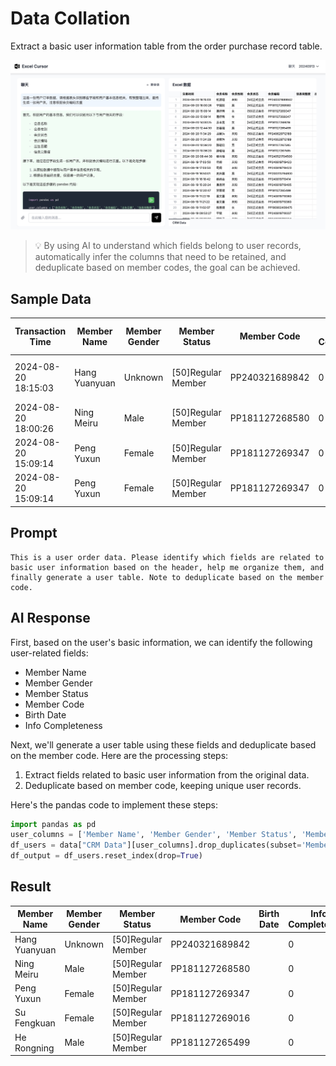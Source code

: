 # Data Collation

Extract a basic user information table from the order purchase record table.

![](/images/Xnip2024-09-13_20-03-14.jpg)

> 💡 By using AI to understand which fields belong to user records, automatically infer the columns that need to be retained, and deduplicate based on member codes, the goal can be achieved.

## Sample Data
| Transaction Time     | Member Name | Member Gender | Member Status | Member Code      | Info Completeness | Birth Date | Returnable Quantity | Product Name    | Product Code | Payment Amount | Last Purchase Time | Last Purchase Amount | Source Channel                   | Standard Price | Activity Level | Total Purchase Times | Total Purchase Amount | Order Code | Return Quantity | Net Sales Amount | Sales Quantity |
| -------------------- | ----------- | ------------- | ------------- | ---------------- | ----------------- | ---------- | ------------------- | --------------- | ------------ | --------------- | ------------------ | -------------------- | -------------------------------- | -------------- | -------------- | -------------------- | --------------------- | ---------- | --------------- | ----------------- | -------------- |
| 2024-08-20 18:15:03  | Hang Yuanyuan | Unknown     | [50]Regular Member | PP240321689842 | 0               |            | 2                   | Vitamin AD Drops | 12051054    | 91.60          | 2024-08-20         | 91.6                 | Shanghai Gaoji Yutian Pharmacy Co., Ltd | 45.80         | Active A       | 3                    | 3,352                | 22859008   | 0               | 91.60            | 2              |
| 2024-08-20 18:00:26  | Ning Meiru   | Male         | [50]Regular Member | PP181127268580 | 0               |            | 1                   | Bromocriptine Mesylate Tablets | 22041774 | 90.50      | 2024-08-20         | 90.5                 | Gaoji Headquarters              | 90.50         | Active A       | 6                    | 3,730.9              | 22858992   | 0               | 90.50            | 1              |
| 2024-08-20 15:09:14  | Peng Yuxun   | Female       | [50]Regular Member | PP181127269347 | 0               |            | 1                   | Naphazoline Eye Drops | 13186276 | 13.97          | 2024-08-20         | 30.2                 | Yide Taihe Pharmacy              | 13.97         | Active A       | 230                  | 15,987.1             | 22858897   | 0               | 13.97            | 1              |
| 2024-08-20 15:09:14  | Peng Yuxun   | Female       | [50]Regular Member | PP181127269347 | 0               |            | 1                   | Compound Dexamethasone Acetate Cream | 13187858 | 16.23 | 2024-08-20 | 30.2   | Yide Taihe Pharmacy              | 16.23         | Active A       | 230                  | 15,987.1             | 22858897   | 0               | 16.23            | 1              |



## Prompt


```
This is a user order data. Please identify which fields are related to basic user information based on the header, help me organize them, and finally generate a user table. Note to deduplicate based on the member code.
```


## AI Response
First, based on the user's basic information, we can identify the following user-related fields:

- Member Name
- Member Gender
- Member Status
- Member Code
- Birth Date
- Info Completeness

Next, we'll generate a user table using these fields and deduplicate based on the member code. Here are the processing steps:

1. Extract fields related to basic user information from the original data.
2. Deduplicate based on member code, keeping unique user records.

Here's the pandas code to implement these steps:


```python
import pandas as pd
user_columns = ['Member Name', 'Member Gender', 'Member Status', 'Member Code', 'Birth Date', 'Info Completeness']
df_users = data["CRM Data"][user_columns].drop_duplicates(subset='Member Code')
df_output = df_users.reset_index(drop=True)
```


## Result
| Member Name | Member Gender | Member Status | Member Code      | Birth Date | Info Completeness |
| ----------- | ------------- | ------------- | ---------------- | ---------- | ----------------- |
| Hang Yuanyuan | Unknown     | [50]Regular Member | PP240321689842 |            | 0                 |
| Ning Meiru   | Male         | [50]Regular Member | PP181127268580 |            | 0                 |
| Peng Yuxun   | Female       | [50]Regular Member | PP181127269347 |            | 0                 |
| Su Fengkuan  | Female       | [50]Regular Member | PP181127269016 |            | 0                 |
| He Rongning  | Male         | [50]Regular Member | PP181127265499 |            | 0                 |
